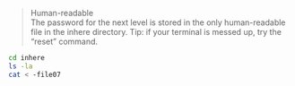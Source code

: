 > Human-readable <br>
> The password for the next level is stored in the only human-readable file in the inhere directory. Tip: if your terminal is messed up, try the “reset” command.
 ```bash
cd inhere
ls -la
cat < -file07
```
